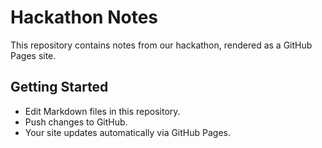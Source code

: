 # Hackathon Notes

This repository contains notes from our hackathon, rendered as a GitHub Pages site.

## Getting Started

- Edit Markdown files in this repository.
- Push changes to GitHub.
- Your site updates automatically via GitHub Pages.
